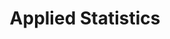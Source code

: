 ---
types: "word"

title: "Applied Statistics"

categories: ['']

tags: ['Applied', 'Statistics']

arabic: 'علم الإحصاء التطبيقي'

arexps: []

enwords: ['Applied Statistics']

enexps: []

arlexicons: 'ع'

enlexicons: 'A'

authors: ['Ruqayya Roshdy']

translators: ['']

citations: 'العربية والذكاء الاصطناعي'

sources: 'مركز الملك عبدالله بن عبدالعزيز الدولي لخدمة اللغة العربية'

word: "true"

slug: ""
---